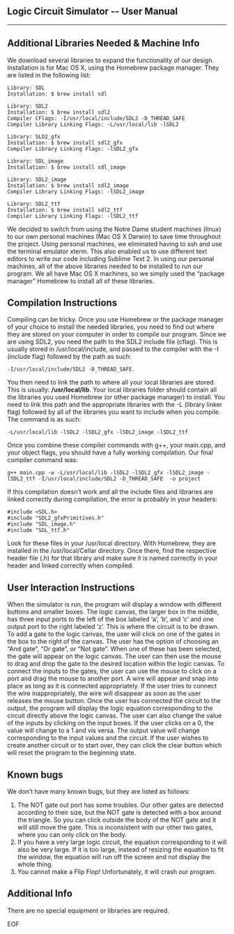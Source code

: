 Logic Circuit Simulator -- User Manual
--------------------------------------
--------------------------------------

Additional Libraries Needed & Machine Info
------------------------------------------

We download several libraries to expand the functionality of our design. Installation is for Mac OS X, using the Homebrew package manager. They are listed in the following list: 
	
	Library: SDL
	Installation: $ brew install sdl
	
	Library: SDL2
	Installation: $ brew install sdl2
	Compiler CFlags: -I/usr/local/include/SDL2 -D_THREAD_SAFE
	Compiler Library Linking Flags: -L/usr/local/lib -lSDL2

	Library: SLD2_gfx
	Installation: $ brew install sdl2_gfx
	Compiler Library Linking Flags: -lSDL2_gfx
	
	Library: SDL_image
	Installation: $ brew install sdl_image
	
	Library: SDL2_image
	Installation: $ brew install sdl2_image
	Compiler Library Linking Flags: -lSDL2_image
	
	Library: SDL2_ttf
	Installation: $ brew install sdl2_ttf
	Compiler Library Linking Flags: -lSDL2_ttf
	        
We decided to switch from using the Notre Dame student machines (linux) to our own personal machines (Mac OS X Darwin) to save time throughout the project. Using personal machines, we eliminated having to ssh and use the terminal emulator xterm. This also enabled us to use different text editors to write our code including Sublime Text 2. In using our personal machines, all of the above libraries needed to be installed to run our program. We all have Mac OS X machines, so we simply used the “package manager” Homebrew to install all of these libraries.

Compilation Instructions
------------------------

Compiling can be tricky. Once you use Homebrew or the package manager of your choice to install the needed libraries, you need to find out where they are stored on your computer in order to compile our program. Since we are using SDL2, you need the path to the SDL2 include file (cflag). This is usually stored in /usr/local/include, and passed to the compiler with the -I (include flag) followed by the path as such: 

	-I/usr/local/include/SDL2 -D_THREAD_SAFE. 

You then need to link the path to where all your local libraries are stored. This is usually: **/usr/local/lib**. Your local libraries folder should contain all the libraries you used Homebrew (or other package manager) to install. You need to link this path and the appropriate libraries with the -L (library linker flag) followed by all of the libraries you want to include when you compile. The command is as such: 

	-L/usr/local/lib -lSDL2 -lSDL2_gfx -lSDL2_image -lSDL2_ttf 

Once you combine these compiler commands with g++, your main.cpp, and your object flags, you should have a fully working compilation. Our final compiler command was: 

	g++ main.cpp -w -L/usr/local/lib -lSDL2 -lSDL2_gfx -lSDL2_image -lSDL2_ttf -I/usr/local/include/SDL2 -D_THREAD_SAFE  -o project

If this compilation doesn’t work and all the include files and libraries are linked correctly during compilation, the error is probably in your headers: 
    
    #include <SDL.h>
	#include "SDL2_gfxPrimitives.h"
	#include "SDL_image.h"
	#include "SDL_ttf.h"

Look for these files in your /usr/local directory. With Homebrew, they are installed in the /usr/local/Cellar directory. Once there, find the respective header file (.h) for that library and make sure it is named correctly in your header and linked correctly when compiled.

User Interaction Instructions
-----------------------------

When the simulator is run, the program will display a window with different buttons and smaller boxes.  The logic canvas, the larger box in the middle, has three input ports to the left of the box labeled ‘a’, ‘b’, and ‘c’ and one output port to the right labeled ‘z’.  This is where the circuit is to be drawn.  To add a gate to the logic canvas, the user will click on one of the gates in the box to the right of the canvas.  The user has the option of choosing an “And gate”, “Or gate”, or “Not gate”.  When one of these has been selected, the gate will appear on the logic canvas.  The user can then use the mouse to drag and drop the gate to the desired location within the logic canvas.  To connect the inputs to the gates, the user can use the mouse to click on a port and drag the mouse to another port.  A wire will appear and snap into place as long as it is connected appropriately.  If the user tries to connect the wire inappropriately, the wire will disappear as soon as the user releases the mouse button.  Once the user has connected the circuit to the output, the program will display the logic equation corresponding to the circuit directly above the logic canvas. The user can also change the value of the inputs by clicking on the input boxes.  If the user clicks on a 0, the value will change to a 1 and vis versa.   The output value will change corresponding to the input values and the circuit.  If the user wishes to create another circuit or to start over, they can click the clear button which will reset the program to the beginning state.

Known bugs
----------

We don’t have many known bugs, but they are listed as follows:
	<ol>
	<li> The NOT gate out port has some troubles. Our other gates are detected according to their size, but the NOT gate is detected with a box around the triangle. So you can click outside the body of the NOT gate and it will still move the gate. This is inconsistent with our other two gates, where you can only click on the body. </li>
	<li> If you have a very large logic circuit, the equation corresponding to it will also be very large. If it is too large, instead of resizing the equation to fit the window, the equation will run off the screen and not display the whole thing. </li>
	<li> You cannot make a Flip Flop! Unfortunately, it will crash our program. </li>
	</ol>

Additional Info
---------------

There are no special equipment or libraries are required.

EOF
